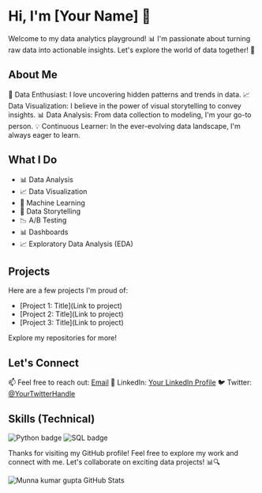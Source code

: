 
<div https://www.springwise.com/wp-content/uploads/2022/01/VR-enables-immersive-3D-data-analysis.jpg
</div>

# Hi, I'm [Your Name] 👋

Welcome to my data analytics playground! 📊 I'm passionate about turning raw data into actionable insights. Let's explore the world of data together! 🚀

## About Me

🎯 Data Enthusiast: I love uncovering hidden patterns and trends in data.
📈 Data Visualization: I believe in the power of visual storytelling to convey insights.
📊 Data Analysis: From data collection to modeling, I'm your go-to person.
💡 Continuous Learner: In the ever-evolving data landscape, I'm always eager to learn.

## What I Do

- 📊 Data Analysis
- 📈 Data Visualization
- 🤖 Machine Learning
- 📑 Data Storytelling
- 📉 A/B Testing
- 📊 Dashboards
- 📈 Exploratory Data Analysis (EDA)

## Projects

Here are a few projects I'm proud of:

- [Project 1: Title](Link to project)
- [Project 2: Title](Link to project)
- [Project 3: Title](Link to project)

Explore my repositories for more!

## Let's Connect

📫 Feel free to reach out: [Email](mailto:youremail@example.com)
💼 LinkedIn: [Your LinkedIn Profile](https://www.linkedin.com/in/yourprofile/)
🐦 Twitter: [@YourTwitterHandle](https://twitter.com/yourtwitterhandle)

## Skills (Technical)

![Python badge](https://img.shields.io/badge/Python-3.10.4-blue.svg)
![SQL badge](https://img.shields.io/badge/SQL-14.2.1-blue.svg)

Thanks for visiting my GitHub profile! Feel free to explore my work and connect with me. Let's collaborate on exciting data projects! 📊🔍

![Munna kumar gupta GitHub Stats](https://github-readme-stats.vercel.app/api?username=munnakumargupta&show_icons=true)

<!--
**Note: You can add GitHub stats using a service like https://github.com/Munna kumar gupta/github-readme-stats.
-->
